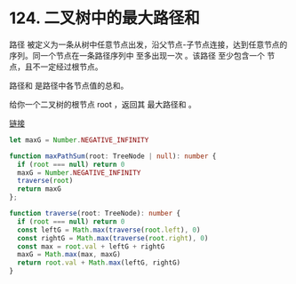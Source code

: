 # 124. 二叉树中的最大路径和

路径 被定义为一条从树中任意节点出发，沿父节点-子节点连接，达到任意节点的序列。同一个节点在一条路径序列中 至多出现一次 。该路径 至少包含一个 节点，且不一定经过根节点。

路径和 是路径中各节点值的总和。

给你一个二叉树的根节点 root ，返回其 最大路径和 。

[链接](https://leetcode-cn.com/problems/binary-tree-maximum-path-sum)

```ts
let maxG = Number.NEGATIVE_INFINITY

function maxPathSum(root: TreeNode | null): number {
  if (root === null) return 0
  maxG = Number.NEGATIVE_INFINITY
  traverse(root)
  return maxG
};

function traverse(root: TreeNode): number {
  if (root === null) return 0
  const leftG = Math.max(traverse(root.left), 0)
  const rightG = Math.max(traverse(root.right), 0)
  const max = root.val + leftG + rightG
  maxG = Math.max(max, maxG)
  return root.val + Math.max(leftG, rightG)
}
```
